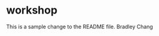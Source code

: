 # workshop

This is a sample change to the README file.
Bradley Chang






























































































































































































































































































































































































































































































































































































































































































































































































































































































































































































































































































































































































































































































